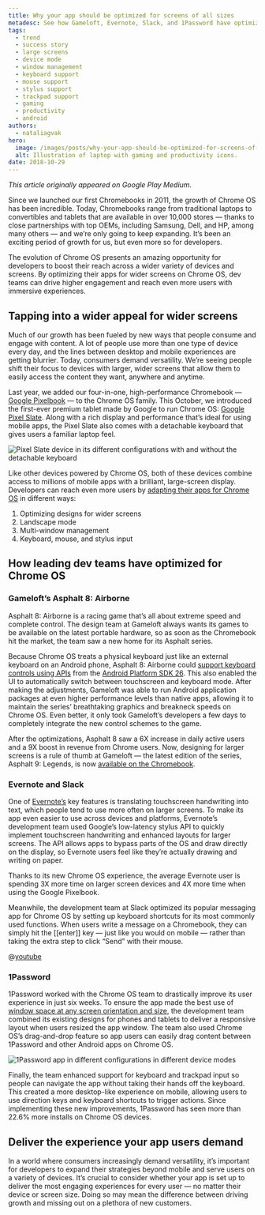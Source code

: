```yaml
---
title: Why your app should be optimized for screens of all sizes
metadesc: See how Gameloft, Evernote, Slack, and 1Password have optimized for Chrome OS
tags:
  - trend
  - success story
  - large screens
  - device mode
  - window management
  - keyboard support
  - mouse support
  - stylus support
  - trackpad support
  - gaming
  - productivity
  - android
authors:
  - nataliagvak
hero:
  image: /images/posts/why-your-app-should-be-optimized-for-screens-of-all-sizes/hero.png
  alt: Illustration of laptop with gaming and productivity icons.
date: 2018-10-29
---
```


_This article originally appeared on Google Play Medium._

Since we launched our first Chromebooks in 2011, the growth of Chrome OS has been incredible. Today, Chromebooks range from traditional laptops to convertibles and tablets that are available in over 10,000 stores — thanks to close partnerships with top OEMs, including Samsung, Dell, and HP, among many others — and we’re only going to keep expanding. It’s been an exciting period of growth for us, but even more so for developers.

The evolution of Chrome OS presents an amazing opportunity for developers to boost their reach across a wider variety of devices and screens. By optimizing their apps for wider screens on Chrome OS, dev teams can drive higher engagement and reach even more users with immersive experiences.

## Tapping into a wider appeal for wider screens

Much of our growth has been fueled by new ways that people consume and engage with content. A lot of people use more than one type of device every day, and the lines between desktop and mobile experiences are getting blurrier. Today, consumers demand versatility. We’re seeing people shift their focus to devices with larger, wider screens that allow them to easily access the content they want, anywhere and anytime.

Last year, we added our four-in-one, high-performance Chromebook — [Google Pixelbook](https://store.google.com/us/product/google_pixelbook) — to the Chrome OS family. This October, we introduced the first-ever premium tablet made by Google to run Chrome OS: [Google Pixel Slate](https://store.google.com/us/product/pixel_slate?hl=en-US). Along with a rich display and performance that’s ideal for using mobile apps, the Pixel Slate also comes with a detachable keyboard that gives users a familiar laptop feel.

![Pixel Slate device in its different configurations with and without the detachable keyboard](/images/posts/why-your-app-should-be-optimized-for-screens-of-all-sizes/pixel-slate.jpg)

Like other devices powered by Chrome OS, both of these devices combine access to millions of mobile apps with a brilliant, large-screen display. Developers can reach even more users by [adapting their apps for Chrome OS](/{{locale.code}}/android/optimizing) in different ways:

1. Optimizing designs for wider screens
2. Landscape mode
3. Multi-window management
4. Keyboard, mouse, and stylus input

## How leading dev teams have optimized for Chrome OS

### Gameloft’s Asphalt 8: Airborne

Asphalt 8: Airborne is a racing game that’s all about extreme speed and complete control. The design team at Gameloft always wants its games to be available on the latest portable hardware, so as soon as the Chromebook hit the market, the team saw a new home for its Asphalt series.

Because Chrome OS treats a physical keyboard just like an external keyboard on an Android phone, Asphalt 8: Airborne could [support keyboard controls using APIs](/{{locale.code}}/android/input-compatibility) from the [Android Platform SDK 26](https://developer.android.com/studio/releases/platform-tools). This also enabled the UI to automatically switch between touchscreen and keyboard mode. After making the adjustments, Gameloft was able to run Android application packages at even higher performance levels than native apps, allowing it to maintain the series’ breathtaking graphics and breakneck speeds on Chrome OS. Even better, it only took Gameloft’s developers a few days to completely integrate the new control schemes to the game.

After the optimizations, Asphalt 8 saw a 6X increase in daily active users and a 9X boost in revenue from Chrome users. Now, designing for larger screens is a rule of thumb at Gameloft — the latest edition of the series, Asphalt 9: Legends, is now [available on the Chromebook](https://play.google.com/store/apps/details?id=com.gameloft.android.ANMP.GloftA9HM&hl=en_US).

### Evernote and Slack

One of [Evernote’s](/{{locale.code}}/stories/evernote) key features is translating touchscreen handwriting into text, which people tend to use more often on larger screens. To make its app even easier to use across devices and platforms, Evernote’s development team used Google’s low-latency stylus API to quickly implement touchscreen handwriting and enhanced layouts for larger screens. The API allows apps to bypass parts of the OS and draw directly on the display, so Evernote users feel like they’re actually drawing and writing on paper.

Thanks to its new Chrome OS experience, the average Evernote user is spending 3X more time on larger screen devices and 4X more time when using the Google Pixelbook.

Meanwhile, the development team at Slack optimized its popular messaging app for Chrome OS by setting up keyboard shortcuts for its most commonly used functions. When users write a message on a Chromebook, they can simply hit the [[enter]] key — just like you would on mobile — rather than taking the extra step to click “Send” with their mouse.

@[youtube](https://www.youtube.com/watch?v=YlQVNyTDI6Y)

### 1Password

1Password worked with the Chrome OS team to drastically improve its user experience in just six weeks. To ensure the app made the best use of [window space at any screen orientation and size](/{{locale.code}}/android/window-management), the development team combined its existing designs for phones and tablets to deliver a responsive layout when users resized the app window. The team also used Chrome OS’s drag-and-drop feature so app users can easily drag content between 1Password and other Android apps on Chrome OS.

![1Password app in different configurations in different device modes](/images/posts/why-your-app-should-be-optimized-for-screens-of-all-sizes/1password.jpg)

Finally, the team enhanced support for keyboard and trackpad input so people can navigate the app without taking their hands off the keyboard. This created a more desktop-like experience on mobile, allowing users to use direction keys and keyboard shortcuts to trigger actions. Since implementing these new improvements, 1Password has seen more than 22.6% more installs on Chrome OS devices.

## Deliver the experience your app users demand

In a world where consumers increasingly demand versatility, it’s important for developers to expand their strategies beyond mobile and serve users on a variety of devices. It’s crucial to consider whether your app is set up to deliver the most engaging experiences for every user — no matter their device or screen size. Doing so may mean the difference between driving growth and missing out on a plethora of new customers.
